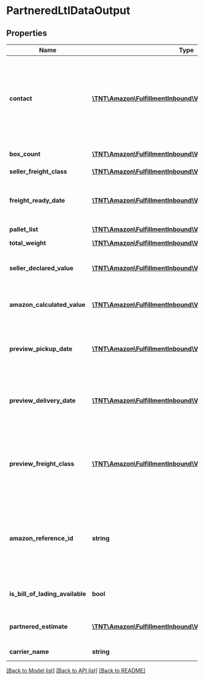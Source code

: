 # PartneredLtlDataOutput

## Properties
Name | Type | Description | Notes
------------ | ------------- | ------------- | -------------
**contact** | [**\TNT\Amazon\FulfillmentInbound\V0\Model\Contact**](Contact.md) | Contact information for the person in the seller&#39;s organization who is responsible for the shipment. Used by the carrier if they have questions about the shipment. | 
**box_count** | [**\TNT\Amazon\FulfillmentInbound\V0\Model\UnsignedIntType**](UnsignedIntType.md) | The number of boxes in the shipment. | 
**seller_freight_class** | [**\TNT\Amazon\FulfillmentInbound\V0\Model\SellerFreightClass**](SellerFreightClass.md) |  | [optional] 
**freight_ready_date** | [**\TNT\Amazon\FulfillmentInbound\V0\Model\DateStringType**](DateStringType.md) | The date that the shipment will be ready to be picked up by the carrier. Must be in YYYY-MM-DD format. | 
**pallet_list** | [**\TNT\Amazon\FulfillmentInbound\V0\Model\PalletList**](PalletList.md) |  | 
**total_weight** | [**\TNT\Amazon\FulfillmentInbound\V0\Model\Weight**](Weight.md) | The total weight of the shipment. | 
**seller_declared_value** | [**\TNT\Amazon\FulfillmentInbound\V0\Model\Amount**](Amount.md) | Your declaration of the total value of the inventory in the shipment. | [optional] 
**amazon_calculated_value** | [**\TNT\Amazon\FulfillmentInbound\V0\Model\Amount**](Amount.md) | Estimate by Amazon of the total value of the inventory in the shipment. | [optional] 
**preview_pickup_date** | [**\TNT\Amazon\FulfillmentInbound\V0\Model\DateStringType**](DateStringType.md) | The estimated date that the shipment will be picked up by the carrier, in YYYY-MM-DD format. | 
**preview_delivery_date** | [**\TNT\Amazon\FulfillmentInbound\V0\Model\DateStringType**](DateStringType.md) | The estimated date that the shipment will be delivered to an Amazon fulfillment center, in YYYY-MM-DD format. | 
**preview_freight_class** | [**\TNT\Amazon\FulfillmentInbound\V0\Model\SellerFreightClass**](SellerFreightClass.md) | The freight class of the shipment as estimated by Amazon if you did not include a freight class when you called the putTransportDetails operation. | 
**amazon_reference_id** | **string** | A unique identifier created by Amazon that identifies this Amazon-partnered, Less Than Truckload/Full Truckload (LTL/FTL) shipment. | 
**is_bill_of_lading_available** | **bool** | Indicates whether the bill of lading for the shipment is available. | 
**partnered_estimate** | [**\TNT\Amazon\FulfillmentInbound\V0\Model\PartneredEstimate**](PartneredEstimate.md) | The estimated shipping cost using an Amazon-partnered carrier. | [optional] 
**carrier_name** | **string** | The carrier for the inbound shipment. | 

[[Back to Model list]](../README.md#documentation-for-models) [[Back to API list]](../README.md#documentation-for-api-endpoints) [[Back to README]](../README.md)


